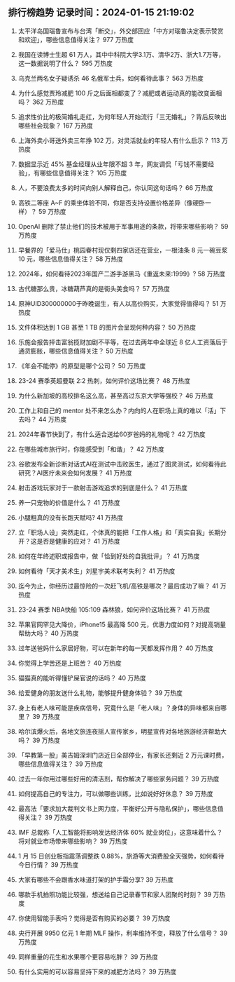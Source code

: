 
## 排行榜趋势 记录时间：2024-01-15 21:19:02
  
  1. 太平洋岛国瑙鲁宣布与台湾「断交」，外交部回应「中方对瑙鲁决定表示赞赏和欢迎」，哪些信息值得关注？ 977 万热度
    
  2. 我国在读博士生超 61 万人，其中中科院大学3.1万、清华2万、浙大1.7万等，这一数据说明了什么？ 595 万热度
    
  3. 乌克兰两名女子疑诱杀 46 名俄军士兵，如何看待此事？ 563 万热度
    
  4. 为什么感觉贾玲减肥 100 斤之后面相都变了？减肥或者运动真的能改变面相吗？ 362 万热度
    
  5. 追求性价比的极简婚礼走红，为何年轻人开始流行「三无婚礼」？背后反映出哪些社会现象？ 167 万热度
    
  6. 上海外卖小哥送外卖三年挣 102 万，对灵活就业的年轻人有什么启示？ 113 万热度
    
  7. 数据显示近 45% 基金经理从业年限不超 3 年，网友调侃「亏钱不需要经验」，有哪些信息值得关注？ 105 万热度
    
  8. 人，不要浪费太多的时间向别人解释自己，你认同这句话吗？ 66 万热度
    
  9. 高铁二等座 A~F 的乘坐体验不同，你是否支持设置价格差异（像硬卧一样）？ 59 万热度
    
  10. OpenAI 删除了禁止他们的技术被用于军事用途的条款，将带来哪些影响？ 59 万热度
    
  11. 早餐界的「爱马仕」桃园眷村现仅剩四家店还在营业，一根油条 8 元一碗豆浆 10 元，哪些信息值得关注？ 58 万热度
    
  12. 2024年，如何看待2023年国产二游手游黑马《重返未来:1999》? 58 万热度
    
  13. 古代糖那么贵，冰糖葫芦真的是街头美食吗？ 57 万热度
    
  14. 原神UID300000000于昨晚诞生，有人以高价购买，大家觉得值得吗？ 51 万热度
    
  15. 文件体积达到 1 GB 甚至 1 TB 的图片会呈现何种内容？ 50 万热度
    
  16. 乐施会报告抨击富翁揽财加剧不平等，在过去两年中全球近 8 亿人工资落后于通货膨胀，哪些信息值得关注？ 50 万热度
    
  17. 《年会不能停》的原型是哪个公司？ 50 万热度
    
  18. 23-24 赛季英超曼联 2:2 热刺，如何评价这场比赛？ 48 万热度
    
  19. 为什么新加坡的高校排名这么高，甚至高过东京大学等强校？ 46 万热度
    
  20. 工作上和自己的 mentor 处不来怎么办？内向的人在职场上真的难以「活」下去吗？ 44 万热度
    
  21. 2024年春节快到了，有什么适合送给60岁爸妈的礼物呢？ 42 万热度
    
  22. 在哪些城市旅行时，你能感受到「和谐」？ 42 万热度
    
  23. 谷歌发布全新诊断对话式AI在测试中击败医生，通过了图灵测试，如何看待此研究？AI医疗未来会如何发展？ 41 万热度
    
  24. 射击游戏玩家对于一款射击游戏追求的到底是什么？ 41 万热度
    
  25. 养一只宠物的价值是什么？ 41 万热度
    
  26. 小腿粗真的没有长跑天赋吗? 41 万热度
    
  27. 立「职场人设」突然走红，个体真的能把「工作人格」和「真实自我」长期分开？这是否是健康的应对？ 41 万热度
    
  28. 如何在年终述职或报告中，做「恰到好处的自我批评」？ 41 万热度
    
  29. 如何看待「天才美术生」刘星宇美术联考失利？ 41 万热度
    
  30. 迄今为止，你经历过最惊险的一次赶飞机/高铁是哪次？最后成功了嘛？ 41 万热度
    
  31. 23-24 赛季 NBA快船 105:109 森林狼，如何评价这场比赛？ 41 万热度
    
  32. 苹果官网罕见大降价，iPhone15 最高降 500 元，优惠力度如何？对提高销量帮助大吗？ 40 万热度
    
  33. 过年送爸妈什么家居好物，可以在新年的每一天都发挥作用？ 40 万热度
    
  34. 你觉得上学苦还是上班苦？ 40 万热度
    
  35. 猫猫真的能听得懂铲屎官说的话吗？ 40 万热度
    
  36. 给爱健身的朋友送什么礼物，能够提升健身体验？ 39 万热度
    
  37. 身上有老人味可能是疾病信号，究竟什么是「老人味」？身体的异味都来自哪里？ 39 万热度
    
  38. 哈尔滨爆火后，各地文旅连夜摇人宣传家乡，明星宣传对各地旅游经济帮助大吗？ 39 万热度
    
  39. 「早教第一股」美吉姆深圳门店近日全部停业，有家长还剩近 2 万元课时费，哪些信息值得关注？ 39 万热度
    
  40. 过去一年你用过哪些好用的清洁剂，帮你解决了哪些家务问题？ 39 万热度
    
  41. 如何提高自己的专注力，可以做哪些训练，比如说好好休息？ 39 万热度
    
  42. 最高法「要求加大裁判文书上网力度，平衡好公开与隐私保护」，哪些信息值得关注？ 39 万热度
    
  43. IMF 总裁称「人工智能将影响发达经济体 60% 就业岗位」，这意味着什么？将对就业市场带来哪些影响？ 39 万热度
    
  44. 1 月 15 日创业板指震荡调整跌 0.88%，旅游等大消费股全天强势，如何看待今日行情？ 39 万热度
    
  45. 大家有哪些不会跟香水味道打架的护手霜分享? 39 万热度
    
  46. 哪款手机拍照功能比较强，想送给自己记录春节和家人团聚的时刻？ 39 万热度
    
  47. 你使用智能手表吗？觉得是否有购买的必要？ 39 万热度
    
  48. 央行开展 9950 亿元 1 年期 MLF 操作，利率维持不变，释放了什么信号？ 39 万热度
    
  49. 同样重量的花生和水果哪个更容易吃胖？ 39 万热度
    
  50. 有什么实用的可以容易坚持下来的减肥方法吗？ 39 万热度
    